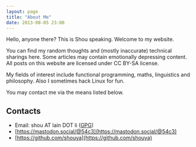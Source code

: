 ```yaml
---
layout: page
title: "About Me"
date: 2013-08-05 23:00
---
```


Hello, anyone there? This is Shou speaking. Welcome to my website.

You can find my random thoughts and (mostly inaccurate) technical sharings here. Some articles may contain emotionally depressing content. All posts on this website are licensed under CC BY-SA license.

My fields of interest include functional programming, maths, linguistics and philosophy. Also I sometimes hack Linux for fun.

You may contact me via the means listed below.

## Contacts

* Email: shou<span
  style="display: inline-block; overflow: hidden; width: 0px; height: 0px;">NO-SPAM</span> AT lain DOT li
  ([GPG](/gpg-pubkey.asc))
* [https://mastodon.social/@54c3](https://mastodon.social/@54c3)
* [https://github.com/shouya](https://github.com/shouya)

<!--* t.me/eosiziksW -->
<!--* twitter.com/54c3_ *-->
